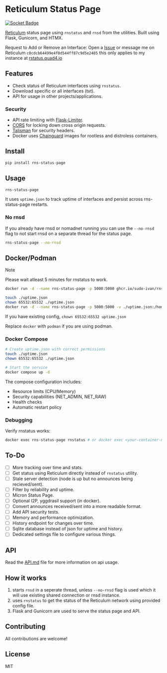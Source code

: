 # Reticulum Status Page

[![Socket Badge](https://socket.dev/api/badge/pypi/package/rns-status-page/1.1.2?artifact_id=tar-gz)](https://socket.dev/pypi/package/rns-status-page/overview/)


[Reticulum](https://reticulum.network/) status page using `rnstatus` and `rnsd` from the utilities. Built using Flask, Gunicorn, and HTMX.

Request to Add or Remove an Interface: Open a [Issue](https://github.com/Sudo-Ivan/rns-status-page/issues/new) or message me on Reticulum `c0cdcb64499e4f0d544ff87c9d5e2485` this only applies to my instance at [rstatus.quad4.io](https://rstatus.quad4.io)

## Features

- Check status of Reticulum interfaces using `rnstatus`.
- Download specific or all interfaces (txt).
- API for usage in other projects/applications.

### Security

- API rate limiting with [Flask-Limiter](https://flask-limiter.readthedocs.io/en/latest/).
- [CORS](https://flask-cors.readthedocs.io/en/latest/) for locking down cross origin requests.
- [Talisman](https://github.com/GoogleCloudPlatform/flask-talisman) for security headers.
- Docker uses [Chainguard](https://github.com/chainguard-dev) images for rootless and distroless containers.

## Install

```bash
pip install rns-status-page
```

## Usage

```bash
rns-status-page
```

It uses `uptime.json` to track uptime of interfaces and persist across rns-status-page restarts.

### No rnsd

If you already have rnsd or nomadnet running you can use the `--no-rnsd` flag to not start rnsd on a separate thread for the status page.

```bash
rns-status-page --no-rnsd
```

## Docker/Podman

> [!NOTE]  
> Please wait atleast 5 minutes for rnstatus to work.

```bash
docker run -d --name rns-status-page -p 5000:5000 ghcr.io/sudo-ivan/rns-status-page:latest
```

```bash
touch ./uptime.json
chown 65532:65532 ./uptime.json
docker run -d --name rns-status-page -p 5000:5000 -v ./uptime.json:/home/nonroot/uptime.json ghcr.io/sudo-ivan/rns-status-page:latest
```

If you have existing config, `chown 65532:65532 uptime.json`

Replace `docker` with `podman` if you are using podman.

### Docker Compose

```bash
# Create uptime.json with correct permissions
touch ./uptime.json
chown 65532:65532 ./uptime.json

# Start the service
docker compose up -d
```

The compose configuration includes:
- Resource limits (CPU/Memory)
- Security capabilities (NET_ADMIN, NET_RAW)
- Health checks
- Automatic restart policy

### Debugging

Verify rnstatus works:

```bash
docker exec rns-status-page rnstatus # or docker exec <your-container-name> rnstatus
```

## To-Do

- [ ] More tracking over time and stats.
- [ ] Get status using Reticulum directly instead of  `rnstatus` utility.
- [ ] Stale server detection (node is up but no announces being recieved/sent).
- [ ] Filter by reliability and uptime.
- [ ] Micron Status Page.
- [ ] Optional I2P, yggdrasil support (in docker).
- [ ] Convert announces received/sent into a more readable format.
- [ ] Add API security tests.
- [ ] Memory and performance optimization.
- [ ] History endpoint for changes over time.
- [ ] Sqlite database instead of json for uptime and history.
- [ ] Dedicated settings file to configure various things.

## API

Read the [API.md](API.md) file for more information on api usage.

## How it works

1. starts `rnsd` in a seperate thread, unless `--no-rnsd` flag is used which it will use existing shared connection or rnsd instance.
2. uses `rnstatus` to get the status of the Reticulum network using provided config file. 
3. Flask and Gunicorn are used to serve the status page and API.

## Contributing

All contributions are welcome!

## License

MIT 